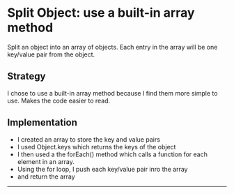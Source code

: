 # Split Object: use a built-in array method

Split an object into an array of objects. Each entry in the array will be one
key/value pair from the object.

## Strategy

I chose to use a built-in array method because I find them more simple to use.
Makes the code easier to read.

## Implementation

- I created an array to store the key and value pairs
- I used Object.keys which returns the keys of the object
- I then used a the forEach() method which calls a function for each element in
  an array.
- Using the for loop, I push each key/value pair inro the array
- and return the array

---
